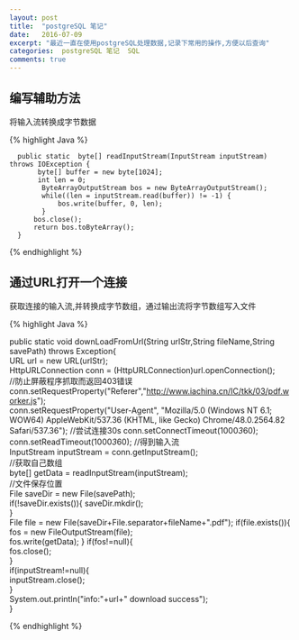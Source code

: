 ```yaml
---
layout: post
title:  "postgreSQL 笔记"
date:   2016-07-09
excerpt: "最近一直在使用postgreSQL处理数据,记录下常用的操作,方便以后查询"
categories:  postgreSQL 笔记  SQL
comments: true
---
```


## 编写辅助方法

将输入流转换成字节数据

{% highlight Java %}
	
	  public static  byte[] readInputStream(InputStream inputStream) throws IOException {    
	       byte[] buffer = new byte[1024];    
	       int len = 0;    
	        ByteArrayOutputStream bos = new ByteArrayOutputStream();    
	        while((len = inputStream.read(buffer)) != -1) {    
	            bos.write(buffer, 0, len);    
	        }    
	      bos.close();    
	      return bos.toByteArray();    
	  }  
	  
{% endhighlight %}

## 通过URL打开一个连接

获取连接的输入流,并转换成字节数组，通过输出流将字节数组写入文件

{% highlight Java %}

public static void  downLoadFromUrl(String urlStr,String fileName,String savePath) throws Exception{  
        URL url = new URL(urlStr);    
        HttpURLConnection conn = (HttpURLConnection)url.openConnection();    
        //防止屏蔽程序抓取而返回403错误  
        conn.setRequestProperty("Referer","http://www.iachina.cn/IC/tkk/03/pdf.worker.js");  
        conn.setRequestProperty("User-Agent", "Mozilla/5.0 (Windows NT 6.1; WOW64) AppleWebKit/537.36 (KHTML, like Gecko) Chrome/48.0.2564.82 Safari/537.36"); 
        //尝试连接30s
		conn.setConnectTimeout(1000*3*60);
		conn.setReadTimeout(1000*3*60);
        //得到输入流  
        InputStream inputStream = conn.getInputStream();    
        //获取自己数组  
        byte[] getData = readInputStream(inputStream);      
        //文件保存位置  
        File saveDir = new File(savePath);  
        if(!saveDir.exists()){
            saveDir.mkdir();  
        }  
        File file = new File(saveDir+File.separator+fileName+".pdf"); 
        if(file.exists()){
            fos = new FileOutputStream(file);       
            fos.write(getData);
        }
        if(fos!=null){  
            fos.close();    
        }  
        if(inputStream!=null){  
            inputStream.close();  
        }  
        System.out.println("info:"+url+" download success");   
    } 
    
{% endhighlight %}